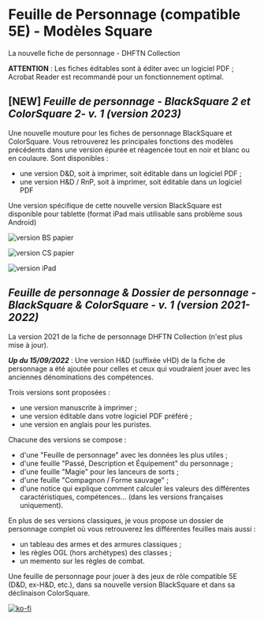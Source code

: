 # Feuille de Personnage (compatible 5E) - Modèles Square
La nouvelle fiche de personnage - DHFTN Collection

**ATTENTION** : Les fiches éditables sont à éditer avec un logiciel PDF ; Acrobat Reader est recommandé pour un fonctionnement optimal.

## [NEW] _Feuille de personnage - BlackSquare 2 et ColorSquare 2- v. 1 (version 2023)_

Une nouvelle mouture pour les fiches de personnage BlackSquare et ColorSquare. Vous retrouverez les principales fonctions des modèles précédents dans une version épurée et réagencée tout en noir et blanc ou en coulaure.
Sont disponibles : 
- une version D&D, soit à imprimer, soit éditable dans un logiciel PDF ;
- une version H&D / RnP, soit à imprimer, soit éditable dans un logiciel PDF

Une version spécifique de cette nouvelle version BlackSquare est disponible pour tablette (format iPad mais utilisable sans problème sous Android)

![version BS papier](https://black-book-editions.fr/contenu/users/78375/image/mockup.jpg)

![version CS papier](https://black-book-editions.fr/contenu/users/78375/image/cs2.jpg)

![version iPad](https://black-book-editions.fr/contenu/users/78375/image/bs_ipad_mockup.jpg)

## _Feuille de personnage & Dossier de personnage - BlackSquare & ColorSquare - v. 1 (version 2021-2022)_
La version 2021 de la fiche de personnage DHFTN Collection (n'est plus mise à jour). 

***Up du 15/09/2022*** : Une version H&D (suffixée vHD) de la fiche de personnage a été ajoutée pour celles et ceux qui voudraient jouer avec les anciennes dénominations des compétences. 

Trois versions sont proposées : 
- une version manuscrite à imprimer ;
- une version éditable dans votre logiciel PDF préféré ;
- une version en anglais pour les puristes.

Chacune des versions se compose : 
- d'une "Feuille de personnage" avec les données les plus utiles ;
- d'une feuille "Passé, Description et Équipement" du personnage ;
- d'une feuille "Magie" pour les lanceurs de sorts ;
- d'une feuille "Compagnon / Forme sauvage" ;
- d'une notice qui explique comment calculer les valeurs des différentes caractéristiques, compétences... (dans les versions françaises uniquement).

En plus de ses versions classiques, je vous propose un dossier de personnage complet où vous retrouverez les différentes feuilles mais aussi : 
- un tableau des armes et des armures classiques ;
- les règles OGL (hors archétypes) des classes ;
- un memento sur les règles de combat.


Une feuille de personnage pour jouer à des jeux de rôle compatible 5E (D&D, ex-H&D, etc.), dans sa nouvelle version BlackSquare et dans sa déclinaison ColorSquare.

[![ko-fi](https://ko-fi.com/img/githubbutton_sm.svg)](https://ko-fi.com/X8X047X1L)
